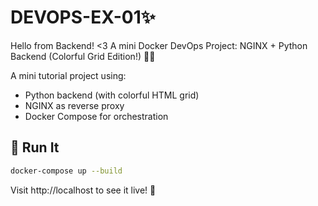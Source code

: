 # DEVOPS-EX-01✨
Hello from Backend! &lt;3 A mini Docker DevOps Project: NGINX + Python Backend (Colorful Grid Edition!) 🎨🐳


A mini tutorial project using:
- Python backend (with colorful HTML grid)
- NGINX as reverse proxy
- Docker Compose for orchestration

## 🔧 Run It

```bash
docker-compose up --build
```

Visit http://localhost to see it live! 🐳

